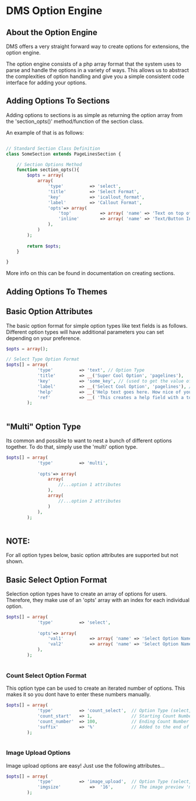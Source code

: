 # DMS Option Engine #

## About the Option Engine ##

DMS offers a very straight forward way to create options for extensions, the option engine. 

The option engine consists of a php array format that the system uses to parse and handle the options in a variety of ways. This allows us to abstract the complexities of option handling and give you a simple consistent code interface for adding your options. 

## Adding Options To Sections ##

Adding options to sections is as simple as returning the option array from the 'section_opts()' method/function of the section class. 

An example of that is as follows: 
```php

// Standard Section Class Definition
class SomeSection extends PageLinesSection {

	// Section Options Method
	function section_opts(){
		$opts = array(
			array(
				'type' 			=> 'select',
				'title' 		=> 'Select Format',
				'key'			=> 'icallout_format',
				'label' 		=> 'Callout Format',
				'opts'=> array(
					'top'			=> array( 'name' => 'Text on top of button' ),
					'inline'	 	=> array( 'name' => 'Text/Button Inline' )
				),
			)
		); 
		
		return $opts;
	}

}
```

More info on this can be found in documentation on creating sections.

## Adding Options To Themes ##

## Basic Option Attributes ##

The basic option format for simple option types like text fields is as follows. Different option types will have additional parameters you can set depending on your preference.

```php
$opts = array(); 

// Select Type Option Format
$opts[] = array(
			'type' 			=> 'text', // Option Type 
			'title' 		=> __('Super Cool Option', 'pagelines'), 	// (localized, & same as 'label' if omitted)
			'key'			=> 'some_key', // (used to get the value of the option (e.g. $this->opt('some_key')))
			'label' 		=> __('Select Cool Option', 'pagelines'), // (localized)
			'help' 			=> __('Help text goes here. How nice of you!', 'pagelines'), // (localized)
			'ref'			=> __( 'This creates a help field with a toggle.', 'pagelines' )
		);
	
```
## "Multi" Option Type  ##

Its common and possible to want to nest a bunch of different options together. To do that, simply use the 'multi' option type.
```php
$opts[] = array(
			'type' 			=> 'multi', 
			
			'opts'=> array(
				array(
					//...option 1 attributes
				), 
				array(
					//...option 2 attributes
				)
			),
		);
	
```

## NOTE: ##
For all option types below, basic option attributes are supported but not shown.

## Basic Select Option Format ##

Selection option types have to create an array of options for users. 
Therefore, they make use of an 'opts' array with an index for each individual option.

```php
$opts[] = array(
			'type' 			=> 'select', 
			
			'opts'=> array(
				'val1'			=> array( 'name' => 'Select Option Name' ),
				'val2'	 		=> array( 'name' => 'Select Option Name' )
			),
		);
	
```

### Count Select Option Format ###
This option type can be used to create an iterated number of options. This makes it so you dont have to enter these numbers manually. 
```php
$opts[] = array(
			'type' 			=> 'count_select', 	// Option Type (select, text, textarea, etc.. ),
			'count_start'	=> 1,				// Starting Count Number
			'count_number'	=> 100,				// Ending Count Number
			'suffix'		=> '%'				// Added to the end of the value
		);
	
```

### Image Upload Options ###
Image upload options are easy! Just use the following attributes... 
```php
$opts[] = array(
			'type' 			=> 'image_upload', 	// Option Type (select, text, textarea, etc.. ),
			'imgsize' 			=> 	'16',		// The image preview 'max' size
		);
	
```

